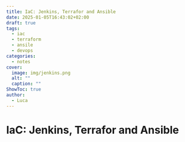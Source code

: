 ```yaml
---
title: IaC: Jenkins, Terrafor and Ansible
date: 2025-01-05T16:43:02+02:00
draft: true
tags:
  - iac
  - terraform
  - ansile
  - devops
categories:
  - notes
cover:
  image: img/jenkins.png
  alt: ""
  caption: ""
ShowToc: true
author:
  - Luca
---
```


# IaC: Jenkins, Terrafor and Ansible
